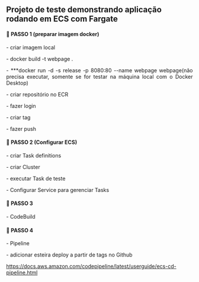 ## Projeto de teste demonstrando aplicação rodando em ECS com Fargate

#### 🚀 PASSO 1 (preparar imagem docker)

<p align="justify">- criar imagem local
<p align="justify">- docker build -t webpage .
<p align="justify">- ***docker run -d -s release -p 8080:80 --name webpage webpage(não precisa executar, somente se for testar na máquina local com o Docker Desktop)

<p align="justify">- criar repositório no ECR
<p align="justify">- fazer login
<p align="justify">- criar tag
<p align="justify">- fazer push

#### 🚀 PASSO 2 (Configurar ECS)
<p align="justify">- criar Task definitions
<p align="justify">- criar Cluster
<p align="justify">- executar Task de teste
<p align="justify">- Configurar Service para gerenciar Tasks

#### 🚀 PASSO 3
<p align="justify">- CodeBuild

#### 🚀 PASSO 4
<p align="justify">- Pipeline
<p align="justify">- adicionar esteira deploy a partir de tags no Github

https://docs.aws.amazon.com/codepipeline/latest/userguide/ecs-cd-pipeline.html

